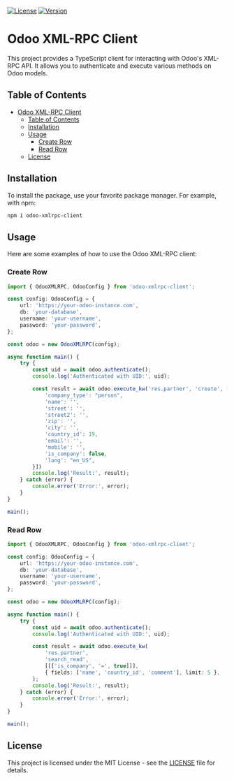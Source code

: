 [![License](https://img.shields.io/github/license/open-fringecore/odoo-xmlrpc-client)](LICENSE)
[![Version](https://img.shields.io/npm/v/odoo-xmlrpc-client)](https://www.npmjs.com/package/odoo-xmlrpc-client)

# Odoo XML-RPC Client

This project provides a TypeScript client for interacting with Odoo's XML-RPC API. It allows you to authenticate and execute various methods on Odoo models.

## Table of Contents

- [Odoo XML-RPC Client](#odoo-xml-rpc-client)
  - [Table of Contents](#table-of-contents)
  - [Installation](#installation)
  - [Usage](#usage)
    - [Create Row](#create-row)
    - [Read Row](#read-row)
  - [License](#license)

## Installation

To install the package, use your favorite package manager. For example, with npm:

```sh
npm i odoo-xmlrpc-client
```

## Usage
Here are some examples of how to use the Odoo XML-RPC client:

### Create Row
```typescript
import { OdooXMLRPC, OdooConfig } from 'odoo-xmlrpc-client';

const config: OdooConfig = {
    url: 'https://your-odoo-instance.com',
    db: 'your-database',
    username: 'your-username',
    password: 'your-password',
};

const odoo = new OdooXMLRPC(config);

async function main() {
    try {
        const uid = await odoo.authenticate();
        console.log('Authenticated with UID:', uid);

        const result = await odoo.execute_kw('res.partner', 'create', [{
            'company_type': "person",
            'name': '',
            'street': '',
            'street2': '',
            'zip': '',
            'city': '',
            'country_id': 19,
            'email': '',
            'mobile': '',
            'is_company': false,
            'lang': "en_US",
        }])
        console.log('Result:', result);
    } catch (error) {
        console.error('Error:', error);
    }
}

main();
```

### Read Row
```typescript
import { OdooXMLRPC, OdooConfig } from 'odoo-xmlrpc-client';

const config: OdooConfig = {
    url: 'https://your-odoo-instance.com',
    db: 'your-database',
    username: 'your-username',
    password: 'your-password',
};

const odoo = new OdooXMLRPC(config);

async function main() {
    try {
        const uid = await odoo.authenticate();
        console.log('Authenticated with UID:', uid);

        const result = await odoo.execute_kw(
            'res.partner',
            'search_read',
            [[['is_company', '=', true]]],
            { fields: ['name', 'country_id', 'comment'], limit: 5 },
        );
        console.log('Result:', result);
    } catch (error) {
        console.error('Error:', error);
    }
}

main();
```

## License
This project is licensed under the MIT License - see the [LICENSE](LICENSE) file for details.
